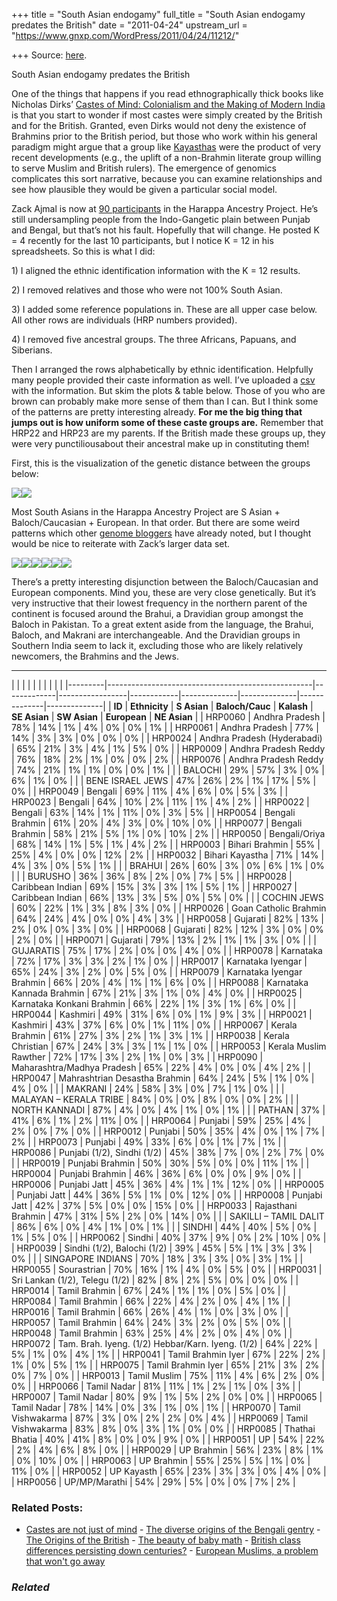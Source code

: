 +++
title = "South Asian endogamy"
full_title = "South Asian endogamy predates the British"
date = "2011-04-24"
upstream_url = "https://www.gnxp.com/WordPress/2011/04/24/11212/"

+++
Source: [here](https://www.gnxp.com/WordPress/2011/04/24/11212/).

South Asian endogamy predates the British

One of the things that happens if you read ethnographically thick books like Nicholas Dirks’ [Castes of Mind: Colonialism and the Making of Modern India](https://www.amazon.com/exec/obidos/ASIN/0691088950/geneexpressio-20) is that you start to wonder if most castes were simply created by the British and for the British. Granted, even Dirks would not deny the existence of Brahmins prior to the British period, but those who work within his general paradigm might argue that a group like [Kayasthas](https://en.wikipedia.org/wiki/Kayastha) were the product of very recent developments (e.g., the uplift of a non-Brahmin literate group willing to serve Muslim and British rulers). The emergence of genomics complicates this sort narrative, because you can examine relationships and see how plausible they would be given a particular social model.

Zack Ajmal is now at [90 participants](http://www.harappadna.org/2011/04/admixture-k4-hrp0081-hrp0090/) in the Harappa Ancestry Project. He’s still undersampling people from the Indo-Gangetic plain between Punjab and Bengal, but that’s not his fault. Hopefully that will change. He posted K = 4 recently for the last 10 participants, but I notice K = 12 in his spreadsheets. So this is what I did:

1\) I aligned the ethnic identification information with the K = 12 results.

2\) I removed relatives and those who were not 100% South Asian.

3\) I added some reference populations in. These are all upper case below. All other rows are individuals (HRP numbers provided).

4\) I removed five ancestral groups. The three Africans, Papuans, and Siberians.

Then I arranged the rows alphabetically by ethnic identification. Helpfully many people provided their caste information as well. I’ve uploaded a [csv](https://www.gnxp.com/wp/wp-content/uploads/2011/04/Admixture%3A-Harappa-Participants2.csv) with the information. But skim the plots & table below. Those of you who are brown can probably make more sense of them than I can. But I think some of the patterns are pretty interesting already. **For me the big thing that jumps out is how uniform some of these caste groups are.** Remember that HRP22 and HRP23 are my parents. If the British made these groups up, they were very punctiliousabout their ancestral make up in constituting them!

First, this is the visualization of the genetic distance between the groups below:

[![](https://i0.wp.com/blogs.discovermagazine.com/gnxp/files/2011/04/ref1_K12_fst_dend.png?resize=513%2C467)![](https://i0.wp.com/blogs.discovermagazine.com/gnxp/files/2011/04/ref1_K12_fst_dend.png?resize=513%2C467)](https://i0.wp.com/blogs.discovermagazine.com/gnxp/files/2011/04/ref1_K12_fst_dend.png)

Most South Asians in the Harappa Ancestry Project are S Asian + Baloch/Caucasian + European. In that order. But there are some weird patterns which other [genome bloggers](https://dienekes.blogspot.com/) have already noted, but I thought would be nice to reiterate with Zack’s larger data set.

[![](https://i0.wp.com/blogs.discovermagazine.com/gnxp/files/2011/04/baloch11.jpg?resize=600%2C481)![](https://i0.wp.com/blogs.discovermagazine.com/gnxp/files/2011/04/baloch11.jpg?resize=600%2C481)](https://i0.wp.com/blogs.discovermagazine.com/gnxp/files/2011/04/baloch11.jpg)[![](https://i0.wp.com/blogs.discovermagazine.com/gnxp/files/2011/04/baloch2.jpg?resize=600%2C481)![](https://i0.wp.com/blogs.discovermagazine.com/gnxp/files/2011/04/baloch2.jpg?resize=600%2C481)](https://i0.wp.com/blogs.discovermagazine.com/gnxp/files/2011/04/baloch2.jpg)[![](https://i0.wp.com/blogs.discovermagazine.com/gnxp/files/2011/04/baloch3.jpg?resize=600%2C478)![](https://i0.wp.com/blogs.discovermagazine.com/gnxp/files/2011/04/baloch3.jpg?resize=600%2C478)](https://i0.wp.com/blogs.discovermagazine.com/gnxp/files/2011/04/baloch3.jpg)

There’s a pretty interesting disjunction between the Baloch/Caucasian and European components. Mind you, these are very close genetically. But it’s very instructive that their lowest frequency in the northern parent of the continent is focused around the Brahui, a Dravidian group amongst the Baloch in Pakistan. To a great extent aside from the language, the Brahui, Baloch, and Makrani are interchangeable. And the Dravidian groups in Southern India seem to lack it, excluding those who are likely relatively newcomers, the Brahmins and the Jews.

------------------------------------------------------------------------

|         |                                                   |             |                 |            |              |              |              |              | |---------|---------------------------------------------------|-------------|-----------------|------------|--------------|--------------|--------------|--------------| | **ID**  | **Ethnicity**                                     | **S Asian** | **Baloch/Cauc** | **Kalash** | **SE Asian** | **SW Asian** | **European** | **NE Asian** | | HRP0060 | Andhra Pradesh                                    | 78%         | 14%             | 1%         | 4%           | 0%           | 0%           | 1%           | | HRP0061 | Andhra Pradesh                                    | 77%         | 14%             | 3%         | 3%           | 0%           | 0%           | 0%           | | HRP0024 | Andhra Pradesh (Hyderabadi)                       | 65%         | 21%             | 3%         | 4%           | 1%           | 5%           | 0%           | | HRP0009 | Andhra Pradesh Reddy                              | 76%         | 18%             | 2%         | 1%           | 0%           | 0%           | 2%           | | HRP0076 | Andhra Pradesh Reddy                              | 74%         | 21%             | 1%         | 1%           | 0%           | 0%           | 1%           | |         | BALOCHI                                           | 29%         | 57%             | 3%         | 0%           | 6%           | 1%           | 0%           | |         | BENE ISRAEL JEWS                                  | 47%         | 26%             | 2%         | 1%           | 17%          | 5%           | 0%           | | HRP0049 | Bengali                                           | 69%         | 11%             | 4%         | 6%           | 0%           | 5%           | 3%           | | HRP0023 | Bengali                                           | 64%         | 10%             | 2%         | 11%          | 1%           | 4%           | 2%           | | HRP0022 | Bengali                                           | 63%         | 14%             | 1%         | 11%          | 0%           | 3%           | 5%           | | HRP0054 | Bengali Brahmin                                   | 61%         | 20%             | 4%         | 3%           | 0%           | 10%          | 0%           | | HRP0077 | Bengali Brahmin                                   | 58%         | 21%             | 5%         | 1%           | 0%           | 10%          | 2%           | | HRP0050 | Bengali/Oriya                                     | 68%         | 14%             | 1%         | 5%           | 1%           | 4%           | 2%           | | HRP0003 | Bihari Brahmin                                    | 55%         | 25%             | 4%         | 0%           | 0%           | 12%          | 2%           | | HRP0032 | Bihari Kayastha                                   | 71%         | 14%             | 4%         | 3%           | 0%           | 5%           | 1%           | |         | BRAHUI                                            | 26%         | 60%             | 3%         | 0%           | 6%           | 1%           | 0%           | |         | BURUSHO                                           | 36%         | 36%             | 8%         | 2%           | 0%           | 7%           | 5%           | | HRP0028 | Caribbean Indian                                  | 69%         | 15%             | 3%         | 3%           | 1%           | 5%           | 1%           | | HRP0027 | Caribbean Indian                                  | 66%         | 13%             | 3%         | 5%           | 0%           | 5%           | 0%           | |         | COCHIN JEWS                                       | 60%         | 22%             | 1%         | 3%           | 8%           | 3%           | 0%           | | HRP0026 | Goan Catholic Brahmin                             | 64%         | 24%             | 4%         | 0%           | 0%           | 4%           | 3%           | | HRP0058 | Gujarati                                          | 82%         | 13%             | 2%         | 0%           | 0%           | 3%           | 0%           | | HRP0068 | Gujarati                                          | 82%         | 12%             | 3%         | 0%           | 0%           | 2%           | 0%           | | HRP0071 | Gujarati                                          | 79%         | 13%             | 2%         | 1%           | 1%           | 3%           | 0%           | |         | GUJARATIS                                         | 75%         | 17%             | 2%         | 0%           | 0%           | 4%           | 0%           | | HRP0078 | Karnataka                                         | 72%         | 17%             | 3%         | 3%           | 2%           | 1%           | 0%           | | HRP0017 | Karnataka Iyengar                                 | 65%         | 24%             | 3%         | 2%           | 0%           | 5%           | 0%           | | HRP0079 | Karnataka Iyengar Brahmin                         | 66%         | 20%             | 4%         | 1%           | 1%           | 6%           | 0%           | | HRP0088 | Karnataka Kannada Brahmin                         | 67%         | 21%             | 3%         | 1%           | 0%           | 4%           | 0%           | | HRP0025 | Karnataka Konkani Brahmin                         | 66%         | 22%             | 1%         | 3%           | 1%           | 6%           | 0%           | | HRP0044 | Kashmiri                                          | 49%         | 31%             | 6%         | 0%           | 1%           | 9%           | 3%           | | HRP0021 | Kashmiri                                          | 43%         | 37%             | 6%         | 0%           | 1%           | 11%          | 0%           | | HRP0067 | Kerala Brahmin                                    | 61%         | 27%             | 3%         | 2%           | 1%           | 3%           | 1%           | | HRP0038 | Kerala Christian                                  | 67%         | 24%             | 3%         | 3%           | 1%           | 1%           | 0%           | | HRP0053 | Kerala Muslim Rawther                             | 72%         | 17%             | 3%         | 2%           | 1%           | 0%           | 3%           | | HRP0090 | Maharashtra/Madhya Pradesh                        | 65%         | 22%             | 4%         | 0%           | 0%           | 4%           | 2%           | | HRP0047 | Mahrashtrian Desastha Brahmin                     | 64%         | 24%             | 5%         | 1%           | 0%           | 4%           | 0%           | |         | MAKRANI                                           | 24%         | 58%             | 3%         | 0%           | 7%           | 1%           | 0%           | |         | MALAYAN – KERALA TRIBE                            | 84%         | 0%              | 0%         | 8%           | 0%           | 0%           | 2%           | |         | NORTH KANNADI                                     | 87%         | 4%              | 0%         | 4%           | 1%           | 0%           | 1%           | |         | PATHAN                                            | 37%         | 41%             | 6%         | 1%           | 2%           | 11%          | 0%           | | HRP0064 | Punjabi                                           | 59%         | 25%             | 4%         | 2%           | 0%           | 7%           | 0%           | | HRP0012 | Punjabi                                           | 50%         | 35%             | 4%         | 0%           | 1%           | 7%           | 2%           | | HRP0073 | Punjabi                                           | 49%         | 33%             | 6%         | 0%           | 1%           | 7%           | 1%           | | HRP0086 | Punjabi (1/2), Sindhi (1/2)                       | 45%         | 38%             | 7%         | 0%           | 2%           | 7%           | 0%           | | HRP0019 | Punjabi Brahmin                                   | 50%         | 30%             | 5%         | 0%           | 0%           | 11%          | 1%           | | HRP0004 | Punjabi Brahmin                                   | 46%         | 36%             | 6%         | 0%           | 0%           | 9%           | 0%           | | HRP0006 | Punjabi Jatt                                      | 45%         | 36%             | 4%         | 1%           | 1%           | 12%          | 0%           | | HRP0005 | Punjabi Jatt                                      | 44%         | 36%             | 5%         | 1%           | 0%           | 12%          | 0%           | | HRP0008 | Punjabi Jatt                                      | 42%         | 37%             | 5%         | 0%           | 0%           | 15%          | 0%           | | HRP0033 | Rajasthani Brahmin                                | 47%         | 31%             | 5%         | 2%           | 0%           | 14%          | 0%           | |         | SAKILLI – TAMIL DALIT                             | 86%         | 6%              | 0%         | 4%           | 1%           | 0%           | 1%           | |         | SINDHI                                            | 44%         | 40%             | 5%         | 0%           | 1%           | 5%           | 0%           | | HRP0062 | Sindhi                                            | 40%         | 37%             | 9%         | 0%           | 2%           | 10%          | 0%           | | HRP0039 | Sindhi (1/2), Balochi (1/2)                       | 39%         | 45%             | 5%         | 1%           | 3%           | 3%           | 0%           | |         | SINGAPORE INDIANS                                 | 70%         | 18%             | 3%         | 3%           | 0%           | 3%           | 1%           | | HRP0055 | Sourastrian                                       | 70%         | 16%             | 1%         | 4%           | 0%           | 5%           | 0%           | | HRP0031 | Sri Lankan (1/2), Telegu (1/2)                    | 82%         | 8%              | 2%         | 5%           | 0%           | 0%           | 0%           | | HRP0014 | Tamil Brahmin                                     | 67%         | 24%             | 1%         | 1%           | 0%           | 5%           | 0%           | | HRP0084 | Tamil Brahmin                                     | 66%         | 22%             | 4%         | 2%           | 0%           | 4%           | 1%           | | HRP0016 | Tamil Brahmin                                     | 66%         | 26%             | 4%         | 1%           | 0%           | 3%           | 0%           | | HRP0057 | Tamil Brahmin                                     | 64%         | 24%             | 3%         | 2%           | 0%           | 5%           | 0%           | | HRP0048 | Tamil Brahmin                                     | 63%         | 25%             | 4%         | 2%           | 0%           | 4%           | 0%           | | HRP0072 | Tam. Brah. Iyeng. (1/2) Hebbar/Karn. Iyeng. (1/2) | 64%         | 22%             | 5%         | 1%           | 0%           | 4%           | 1%           | | HRP0041 | Tamil Brahmin Iyer                                | 67%         | 22%             | 2%         | 1%           | 0%           | 5%           | 1%           | | HRP0075 | Tamil Brahmin Iyer                                | 65%         | 21%             | 3%         | 2%           | 0%           | 7%           | 0%           | | HRP0013 | Tamil Muslim                                      | 75%         | 11%             | 4%         | 6%           | 2%           | 0%           | 0%           | | HRP0066 | Tamil Nadar                                       | 81%         | 11%             | 1%         | 2%           | 1%           | 0%           | 3%           | | HRP0007 | Tamil Nadar                                       | 80%         | 9%              | 1%         | 5%           | 2%           | 0%           | 0%           | | HRP0065 | Tamil Nadar                                       | 78%         | 14%             | 0%         | 3%           | 1%           | 0%           | 1%           | | HRP0070 | Tamil Vishwakarma                                 | 87%         | 3%              | 0%         | 2%           | 2%           | 0%           | 4%           | | HRP0069 | Tamil Vishwakarma                                 | 83%         | 8%              | 0%         | 3%           | 1%           | 0%           | 0%           | | HRP0085 | Thathai Bhatia                                    | 40%         | 41%             | 8%         | 0%           | 0%           | 9%           | 0%           | | HRP0051 | UP                                                | 54%         | 22%             | 2%         | 4%           | 6%           | 8%           | 0%           | | HRP0029 | UP Brahmin                                        | 56%         | 23%             | 8%         | 1%           | 0%           | 10%          | 0%           | | HRP0063 | UP Brahmin                                        | 55%         | 25%             | 5%         | 1%           | 0%           | 11%          | 0%           | | HRP0052 | UP Kayasth                                        | 65%         | 23%             | 3%         | 3%           | 0%           | 4%           | 0%           | | HRP0056 | UP/MP/Marathi                                     | 54%         | 29%             | 5%         | 0%           | 0%           | 7%           | 2%           |

### Related Posts:

- [Castes are not just of
  mind](https://www.gnxp.com/WordPress/2017/07/17/castes-are-not-just-of-mind/) - [The diverse origins of the Bengali
  gentry](https://www.gnxp.com/WordPress/2019/01/25/the-diverse-origins-of-the-bengali-gentry/) - [The Origins of the
  British](https://www.gnxp.com/WordPress/2008/03/04/the-origins-of-the-british/) - [The beauty of baby
  math](https://www.gnxp.com/WordPress/2006/07/04/the-beauty-of-baby-math/) - [British class differences persisting down
  centuries?](https://www.gnxp.com/WordPress/2012/07/22/british-class-differences-persisting-down-the-generations/) - [European Muslims, a problem that won't go
  away](https://www.gnxp.com/WordPress/2014/08/22/european-muslims-a-problem-that-wont-go-away/)

### *Related*

[](https://www.addtoany.com/add_to/facebook?linkurl=https%3A%2F%2Fwww.gnxp.com%2FWordPress%2F2011%2F04%2F24%2F11212%2F&linkname=South%20Asian%20endogamy%20predates%20the%20British "Facebook")[](https://www.addtoany.com/add_to/twitter?linkurl=https%3A%2F%2Fwww.gnxp.com%2FWordPress%2F2011%2F04%2F24%2F11212%2F&linkname=South%20Asian%20endogamy%20predates%20the%20British "Twitter")[](https://www.addtoany.com/add_to/email?linkurl=https%3A%2F%2Fwww.gnxp.com%2FWordPress%2F2011%2F04%2F24%2F11212%2F&linkname=South%20Asian%20endogamy%20predates%20the%20British "Email")[](https://www.addtoany.com/share)
